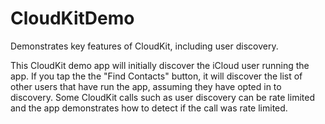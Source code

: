 CloudKitDemo
============

Demonstrates key features of CloudKit, including user discovery.

This CloudKit demo app will initially discover the iCloud user running the app. If you tap the the "Find Contacts" button, it will discover the list of other users that have run the app, assuming they have opted in to discovery.  Some CloudKit calls such as user discovery can be rate limited and the app demonstrates how to detect if the call was rate limited.
